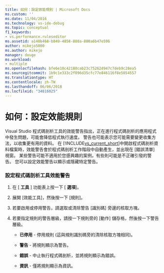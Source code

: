 ```yaml
---
title: 如何：設定效能規則 | Microsoft Docs
ms.custom: ''
ms.date: 11/04/2016
ms.technology: vs-ide-debug
ms.topic: conceptual
f1_keywords:
- vs.performance.ruleseditor
ms.assetid: a148b468-b849-4858-880a-808a6b47e596
author: mikejo5000
ms.author: mikejo
manager: douge
ms.workload:
- multiple
ms.openlocfilehash: bfe6e10c42188cab23c75262d947c7deb9c28ea5
ms.sourcegitcommit: 1b9c1e333c2f096d35cfc77e846116f8e5054557
ms.translationtype: HT
ms.contentlocale: zh-TW
ms.lasthandoff: 06/06/2018
ms.locfileid: "34816025"
---
```

# <a name="how-to-configure-performance-rules"></a>如何：設定效能規則
Visual Studio 程式碼剖析工具的效能警告指出，正在進行程式碼剖析的應用程式中發生問題，可能會降低程式執行速度。 警告也可能表示您可能需要變更收集方法，以收集更有用的資料。 在 [!INCLUDE[vs_current_short](../code-quality/includes/vs_current_short_md.md)]中開啟程式碼剖析資料檔案時，效能警告會於程式碼剖析工作階段中自動產生，並出現在 [錯誤清單] 視窗。 某些警告可能不適用於您感興趣的案例，有些則可能是不正確引發的警告。 您可以設定效能警告以顯示或隱藏特定警告。  
  
### <a name="to-configure-profiler-performance-warnings"></a>設定程式碼剖析工具效能警告  
  
1.  在 [ **工具** ] 功能表上按一下 [ **選項**]。  
  
2.  展開 [效能工具]，然後按一下 [規則]。  
  
3.  若要啟用或停用警告，請選取或清除警告 [識別碼] 旁邊的核取方塊。  
  
4.  若要指定規則的警告層級，請按一下規則旁的 [動作] 儲存格，然後按一下警告層級。  
  
    -   **已停用** - 停用規則 (這與規則識別碼旁的清除核取方塊相同)。  
  
    -   **警告** - 將規則顯示為警告。  
  
    -   **錯誤** - 中止執行程式碼剖析，並將規則顯示為錯誤。  
  
    -   **資訊** - 僅將規則顯示為資訊。
